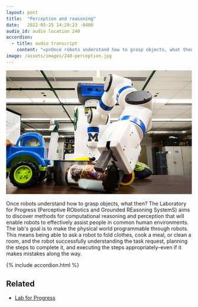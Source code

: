 ```yaml
---
layout: post
title:  "Perception and reasoning"
date:   2022-05-25 14:29:23 -0400
audio_id: audio location 240
accordion: 
  - title: audio transcript
    content: "<p>Once robots understand how to grasp objects, what then?</p><p>The Laboratory for Progress (Perceptive RObotics and Grounded REasoning SystemS) aims to discover methods for computational reasoning and perception that will enable robots to effectively assist people in common human environments. The lab’s goal is to make the physical world programmable through robots. This means being able to ask a robot to fold clothes, cook a meal, or clean a room, and the robot successfully understanding the task request, planning the steps to complete it, and executing the steps appropriately–even if it makes mistakes along the way.</p><p>Enabling robots to do all these tasks brings up the question, might they take over the world? Here’s Professor Chad Jenkins with his response.</p><p>I'll start with will robots take over the world? And my answer to that is no. Robots aren't nearly that smart. Maybe we as a community, as a robotics community, will make robots that smart. But they're nowhere near that right now. And in fact, I think robots will be helping humanity. We control the future of robotics, and I think we can do it the right way. And so a common example of this is with collaborator Henry Evans. And Henry suffered a stroke when he was about 40 years old. And he relies on other people to do things for him and I think be able to help people like Henry and others who are aging or people with disabilities to be able to do things on their own, be able to consume a meal, be able to scratch an itch, be able to do things on his own and live independently.</p>"
image: /assets/images/240-perception.jpg
---
```


<div class="audio-player">
   <!-- this is where the player will be injected -->
</div>

![A Fetch robot determines what to pick up](/assets/images/240-perception.jpg)

Once robots understand how to grasp objects, what then? The Laboratory for Progress (Perceptive RObotics and Grounded REasoning SystemS) aims to discover methods for computational reasoning and perception that will enable robots to effectively assist people in common human environments. The lab's goal is to make the physical world programmable through robots. This means being able to ask a robot to fold clothes, cook a meal, or clean a room, and the robot successfully understanding the task request, planning the steps to complete it, and executing the steps appropriately–even if it makes mistakes along the way. 


{% include accordion.html %}

## Related
* [Lab for Progress](https://progress.eecs.umich.edu)




<script type="text/javascript">

 const player = new Shikwasa({
   container: () => document.querySelector('.audio-player'),
   audio: {
     title: 'Perception and reasoning',
     artist: 'audio location 240',
     cover: '/assets/images/240-perception.jpg',
     src: '/assets/audio/240-perception.mp3',
   },
   // fixed: {
   //   type: 'static',
   // }
 })

 </script>

